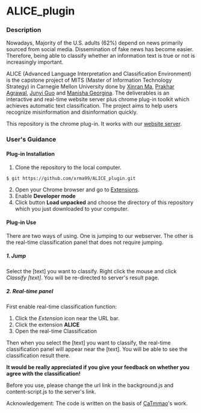 # ALICE_plugin

### Description
Nowadays, Majority of the U.S. adults (62%) depend on news primarily sourced from social media. Dissemination of fake news has become easier. Therefore, being able to classify whether an information text is true or not is increasingly important.

ALICE (Advanced Language Interpretation and Classification Environment) is the capstone project of MITS (Master of Information Technology Strategy) in Carnegie Mellon University done by [Xinran Ma](https://github.com/xrma99), [Prakhar Agrawal](https://github.com/prakhariitd), [Junyi Guo](https://github.com/LilyGuo305) and [Manisha Georgina](https://github.com/3eveE-git). The deliverables is an interactive and real-time website server plus chrome plug-in toolkit which achieves automatic text classification. The project aims to help users recognize misinformation and disinformation quickly.

This repository is the chrome plug-in. It works with our [website server](https://github.com/prakhariitd/ALICE).

### User's Guidance

#### Plug-in Installation

1. Clone the repository to the local computer.
```
$ git https://github.com/xrma99/ALICE_plugin.git
```
2. Open your Chrome browser and go to [Extensions](chrome://extensions/).
3. Enable **Developer mode**
4. Click button **Load unpacked** and choose the directory of this repository which you just downloaded to your computer.

#### Plug-in Use
There are two ways of using. One is jumping to our webserver. The other is the real-time classification panel that does not require jumping.

##### 1. Jump
Select the [text] you want to classify. Right click the mouse and click *Classify [text]*. You will be re-directed to server's result page.

##### 2. Real-time panel
First enable real-time classification function:
1. Click the *Extension* icon near the URL bar.
2. Click the extension **ALICE**
3. Open the real-time Classification

Then when you select the [text] you want to classify, the real-time classification panel will appear near the [text]. You will be able to see the classification result there.

**It would be really appreciated if you give your feedback on whether you agree with the classification!**

Before you use, please change the url link in the background.js and content-script.js to the server's link.

Acknowledgement: The code is written on the basis of [CaTmmao](https://github.com/CaTmmao/chrome-extension-translate)'s work.

